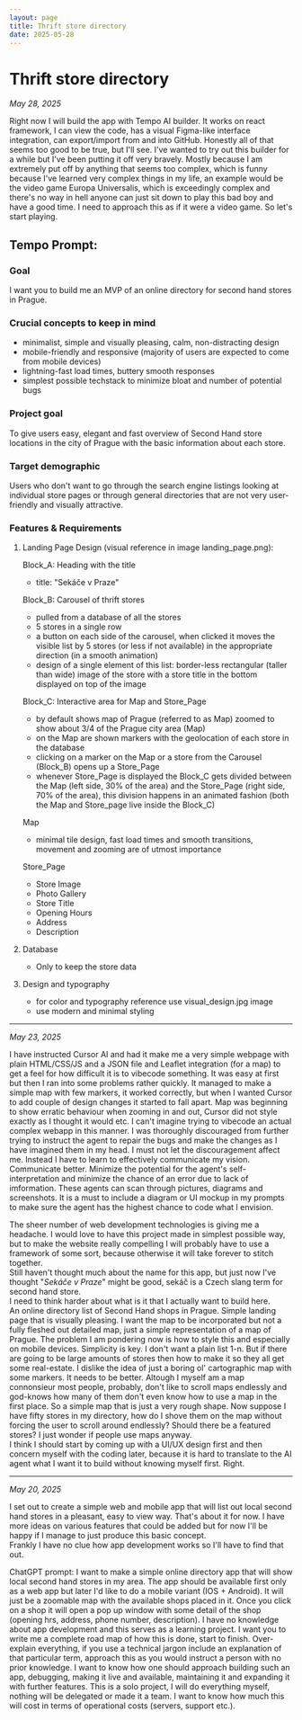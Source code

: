```yaml
---
layout: page
title: Thrift store directory
date: 2025-05-28
---
```


# Thrift store directory

*May 28, 2025*

Right now I will build the app with Tempo AI builder. It works on react framework, I can view the code, has a visual Figma-like interface integration, can export/import from and into GitHub. Honestly all of that seems too good to be true, but I'll see.
I've wanted to try out this builder for a while but I've been putting it off very bravely. Mostly because I am extremely put off by anything that seems too complex, which is funny because I've learned very complex things in my life, an example would be the video game Europa Universalis, which is exceedingly complex and there's no way in hell anyone can just sit down to play this bad boy and have a good time. I need to approach this as if it were a video game. So let's start playing.  

## Tempo Prompt:

### Goal

I want you to build me an MVP of an online directory for second hand stores in Prague.

### Crucial concepts to keep in mind

* minimalist, simple and visually pleasing, calm, non-distracting design
* mobile-friendly and responsive (majority of users are expected to come from mobile devices)
* lightning-fast load times, buttery smooth responses
* simplest possible techstack to minimize bloat and number of potential bugs

### Project goal

To give users easy, elegant and fast overview of Second Hand store locations in the city of Prague with the basic information about each store.

### Target demographic

Users who don't want to go through the search engine listings looking at individual store pages or through general directories that are not very user-friendly and visually attractive.

### Features & Requirements

1. Landing Page Design (visual reference in image landing_page.png):

    Block_A: Heading with the title
    * title: "Sekáče v Praze"

    Block_B: Carousel of thrift stores
    * pulled from a database of all the stores
    * 5 stores in a single row
    * a button on each side of the carousel, when clicked it moves the visible list by 5 stores (or less if not available) in the appropriate direction (in a smooth animation)
    * design of a single element of this list: border-less rectangular (taller than wide) image of the store with a store title in the bottom displayed on top of the image

    Block_C: Interactive area for Map and Store_Page
    * by default shows map of Prague (referred to as Map) zoomed to show about 3/4 of the Prague city area (Map)
    * on the Map are shown markers with the geolocation of each store in the database
    * clicking on a marker on the Map or a store from the Carousel (Block_B) opens up a Store_Page
    * whenever Store_Page is displayed the Block_C gets divided between the Map (left side, 30% of the area) and the Store_Page (right side, 70% of the area), this division happens in an animated fashion (both the Map and Store_page live inside the Block_C)

    Map
    * minimal tile design, fast load times and smooth transitions, movement and zooming are of utmost importance

    Store_Page
    * Store Image
    * Photo Gallery
    * Store Title
    * Opening Hours
    * Address
    * Description

2. Database
    * Only to keep the store data

3. Design and typography
    * for color and typography reference use visual_design.jpg image
    * use modern and minimal styling


---

*May 23, 2025*

I have instructed Cursor AI and had it make me a very simple webpage with plain HTML/CSS/JS and a JSON file and Leaflet integration (for a map) to get a feel for how difficult it is to vibecode something. It was easy at first but then I ran into some problems rather quickly. It managed to make a simple map with few markers, it worked correctly, but when I wanted Cursor to add couple of design changes it started to fall apart. Map was beginning to show erratic behaviour when zooming in and out, Cursor did not style exactly as I thought it would etc. I can't imagine trying to vibecode an actual complex webapp in this manner. I was thoroughly discouraged from further trying to instruct the agent to repair the bugs and make the changes as I have imagined them in my head. I must not let the discouragement affect me. Instead I have to learn to effectively communicate my vision. Communicate better. Minimize the potential for the agent's self-interpretation and minimize the chance of an error due to lack of imformation. These agents can scan through pictures, diagrams and screenshots. It is a must to include a diagram or UI mockup in my prompts to make sure the agent has the highest chance to code what I envision.

The sheer number of web development technologies is giving me a headache. I would love to have this project made in simplest possible way, but to make the website really compelling I will probably have to use a framework of some sort, because otherwise it will take forever to stitch together.  
Still haven't thought much about the name for this app, but just now I've thought "*Sekáče v Praze*" might be good, sekáč is a Czech slang term for second hand store.  
I need to think harder about what is it that I actually want to build here.  
An online directory list of Second Hand shops in Prague. Simple landing page that is visually pleasing. I want the map to be incorporated but not a fully fleshed out detailed map, just a simple representation of a map of Prague. The problem I am pondering now is how to style this and especially on mobile devices. Simplicity is key. I don't want a plain list 1-n. But if there are going to be large amounts of stores then how to make it so they all get some real-estate. I dislike the idea of just a boring ol' cartographic map with some markers. It needs to be better. Altough I myself am a map connonsieur most people, probably, don't like to scroll maps endlessly and god-knows how many of them don't even know how to use a map in the first place. 
So a simple map that is just a very rough shape. Now suppose I have fifty stores in my directory, how do I shove them on the map without forcing the user to scroll around endlessly? Should there be a featured stores? I just wonder if people use maps anyway.  
I think I should start by coming up with a UI/UX design first and then concern myself with the coding later, because it is hard to translate to the AI agent what I want it to build without knowing myself first. Right. 

---

*May 20, 2025*

I set out to create a simple web and mobile app that will list out local second hand stores in a pleasant, easy to view way. That's about it for now. I have more ideas on various features that could be added but for now I'll be happy if I manage to just produce this basic concept.  
Frankly I have no clue how app development works so I'll have to find that out.

ChatGPT prompt: 
I want to make a simple online directory app that will show local second hand stores in my area. The app should be available first only as a web app but later I'd like to do a mobile variant (IOS + Android). It will just be a zoomable map with the available shops placed in it. Once you click on a shop it will open a pop up window with some detail of the shop (opening hrs, address, phone number, description). I have no knowledge about app development and this serves as a learning project. I want you to write me a complete road map of how this is done, start to finish. Over-explain everything, if you use a technical jargon include an explanation of that particular term, approach this as you would instruct a person with no prior knowledge. I want to know how one should approach building such an app, debugging, making it live and available, maintaining it and expanding it with further features. This is a solo project, I will do everything myself, nothing will be delegated or made it a team. I want to know how much this will cost in terms of operational costs (servers, support etc.).

